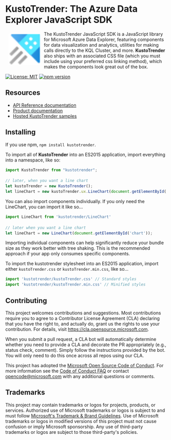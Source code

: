 # KustoTrender: The Azure Data Explorer JavaScript SDK


<a href="https://kustotrender.z6.web.core.windows.net"><img src="./pages/examples/images/ADX.svg" align="left" hspace="10" vspace="6" height="100px"></a>

The KustoTrender JavaScript SDK is a JavaScript library for Microsoft Azure Data Explorer, featuring components for data visualization and analytics, utilities for making calls directly to the KQL Cluster, and more.  **KustoTrender** also ships with an associated CSS file (which you must include using your preferred css linking method), which makes the components look great out of the box.


[![License: MIT](https://img.shields.io/badge/License-MIT-red.svg)](https://opensource.org/licenses/MIT) [![npm version](https://badge.fury.io/js/azure-kusto-trender.svg)](https://badge.fury.io/js/azure-kusto-trender) 

## Resources

* [API Reference documentation](docs/API.md)
* [Product documentation](https://learn.microsoft.com/en-us/azure/data-explorer/data-explorer-overview)
* [Hosted KustoTrender samples](https://kustotrender.z6.web.core.windows.net)

## Installing

If you use npm, `npm install kustotrender`.

To import all of **KustoTrender** into an ES2015 application, import everything into a namespace, like so:

```js
import KustoTrender from "kustotrender";

// later, when you want a line chart
let kustoTrender = new KustoTrender();
let lineChart = new kustoTrender.ux.LineChart(document.getElementById('chart'));
```

You can also import components individually.  If you only need the LineChart, you can import it like so...

```js
import LineChart from 'kustotrender/LineChart'

// later when you want a line chart
let lineChart = new LineChart(document.getElementById('chart'));
```
Importing individual components can help significantly reduce your bundle size as they work better with tree shaking. This is the recommended approach if your app only consumes specific components.

To import the kustotrender stylesheet into an ES2015 application, import either `kustoTrender.css` or `kustoTrender.min.css`, like so...

```js
import 'kustotrender/kustoTrender.css' // Standard styles
import 'kustotrender/kustoTrender.min.css' // Minified styles
```

## Contributing

This project welcomes contributions and suggestions.  Most contributions require you to agree to a
Contributor License Agreement (CLA) declaring that you have the right to, and actually do, grant us
the rights to use your contribution. For details, visit https://cla.opensource.microsoft.com.

When you submit a pull request, a CLA bot will automatically determine whether you need to provide
a CLA and decorate the PR appropriately (e.g., status check, comment). Simply follow the instructions
provided by the bot. You will only need to do this once across all repos using our CLA.

This project has adopted the [Microsoft Open Source Code of Conduct](https://opensource.microsoft.com/codeofconduct/).
For more information see the [Code of Conduct FAQ](https://opensource.microsoft.com/codeofconduct/faq/) or
contact [opencode@microsoft.com](mailto:opencode@microsoft.com) with any additional questions or comments.

## Trademarks

This project may contain trademarks or logos for projects, products, or services. Authorized use of Microsoft 
trademarks or logos is subject to and must follow 
[Microsoft's Trademark & Brand Guidelines](https://www.microsoft.com/en-us/legal/intellectualproperty/trademarks/usage/general).
Use of Microsoft trademarks or logos in modified versions of this project must not cause confusion or imply Microsoft sponsorship.
Any use of third-party trademarks or logos are subject to those third-party's policies.
